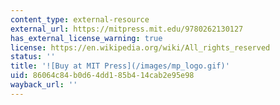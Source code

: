 ```yaml
---
content_type: external-resource
external_url: https://mitpress.mit.edu/9780262130127
has_external_license_warning: true
license: https://en.wikipedia.org/wiki/All_rights_reserved
status: ''
title: '![Buy at MIT Press](/images/mp_logo.gif)'
uid: 86064c84-b0d6-4dd1-85b4-14cab2e95e98
wayback_url: ''
---
```

